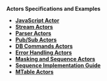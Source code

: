 <strong>Actors Specifications and Examples<strong>

<ul>
<li><a href="01_javascript_actor.md">JavaScript Actor</a></li>
<li><a href="02_stream_actors.md">Stream Actors</a></li>
<li><a href="03_parsers_actors.md">Parser Actors</a></li>
<li><a href="04_queue_actors.md">Pub/Sub Actors</a></li>
<li><a href="05_db_actors.md">DB Commands Actors</a></li>
<li><a href="06_error_handling_actors.md">Error Handling Actors</a></li>
<li><a href="07_masking_and_sequence_actors.md">Masking and Sequence Actors</a></li>
<li><a href="08_sequence_implementation_guide.md">Sequence Implementation Guide</a></li>
<li><a href="09_MTable_actors.md">MTable Actors</a></li>
</ul>


